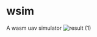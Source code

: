 # wsim
A wasm uav simulator
![result (1)](https://github.com/user-attachments/assets/b510d469-31b7-4f84-bbca-a2ed5a686356)
